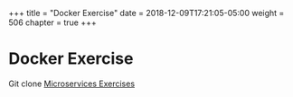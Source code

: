 +++
title = "Docker Exercise"
date = 2018-12-09T17:21:05-05:00
weight = 506
chapter = true
+++

# Docker Exercise

Git clone [Microservices Exercises](https://github.com/shahadarsh/docker-k8s-workshop)

